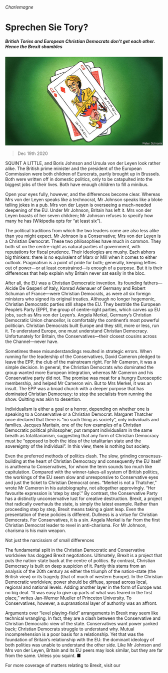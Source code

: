 ###### Charlemagne

# Sprechen Sie Tory? 

##### British Tories and European Christian Democrats don’t get each other. Hence the Brexit shambles 

![image](images/20201219_EUD000_0.jpg) 

> Dec 19th 2020 


SQUINT A LITTLE, and Boris Johnson and Ursula von der Leyen look rather alike. The British prime minister and the president of the European Commission were both children of Eurocrats, partly brought up in Brussels. Both were written off in domestic politics, only to be catapulted into the biggest jobs of their lives. Both have enough children to fill a minibus.


Open your eyes fully, however, and the differences become clear. Whereas Mrs von der Leyen speaks like a technocrat, Mr Johnson speaks like a bloke telling jokes in a pub. Mrs von der Leyen is overseeing a much-needed deepening of the EU. Under Mr Johnson, Britain has left it. Mrs von der Leyen boasts of her seven children; Mr Johnson refuses to specify how many he has (Wikipedia opts for “at least six”).



The political traditions from which the two leaders come are also less alike than you might expect. Mr Johnson is a Conservative; Mrs von der Leyen is a Christian Democrat. These two philosophies have much in common. They both sit on the centre-right as natural parties of government, with reputations for fiscal prudence. Their ideologies are mushy. Each abhors big thinkers: there is no equivalent of Marx or Mill when it comes to either outlook. Pragmatism is a point of pride for both; generally, keeping lefties out of power—or at least constrained—is enough of a purpose. But it is their differences that help explain why Britain never sat easily in the bloc.


After all, the EU was a Christian Democratic invention. Its founding fathers—Alcide De Gasperi of Italy, Konrad Adenauer of Germany and Robert Schuman of France—were Christian Democrats, as were all six foreign ministers who signed its original treaties. Although no longer hegemonic, Christian Democratic parties still shape the EU. They bestride the European People’s Party (EPP), the group of centre-right parties, which carves up EU jobs, such as Mrs von der Leyen’s. Angela Merkel, Germany’s Christian Democratic Union chancellor, is comfortably the continent’s most powerful politician. Christian Democrats built Europe and they still, more or less, run it. To understand Europe, one must understand Christian Democracy. Unfortunately for Britain, the Conservatives—their closest cousins across the Channel—never have.


Sometimes these misunderstandings resulted in strategic errors. When running for the leadership of the Conservatives, David Cameron pledged to leave the EPP, the club of the mainstream right. For Mr Cameron, it was a simple decision. In general, the Christian Democrats who dominated the group wanted more European integration, whereas Mr Cameron and his Conservative party did not. The promise was meat for a hungry Eurosceptic membership, and helped Mr Cameron win. But to Mrs Merkel, it was an insult. The EPP was a broad church with a deeper purpose that has dominated Christian Democracy: to stop the socialists from running the show. Quitting was akin to desertion.


Individualism is either a goal or a horror, depending on whether one is speaking to a Conservative or a Christian Democrat. Margaret Thatcher once declared that there is “no such thing as society”, only individuals and families. Jacques Maritain, one of the few examples of a Christian Democratic political philosopher, put rampant individualism in the same breath as totalitarianism, suggesting that any form of Christian Democracy must be “opposed to both the idea of the totalitarian state and the sovereignty of the individual”. In this view, there is nothing but society.


Even the preferred methods of politics clash. The slow, grinding consensus-building at the heart of Christian Democracy and consequently the EU itself is anathema to Conservatives, for whom the term sounds too much like capitulation. Compared with the winner-takes-all system of British politics, the workings of the EU seem slow and unresponsive to Conservative eyes and just the ticket to Christian Democrat ones. “Merkel is not a Thatcher,” wrote Mr Cameron in his autobiography, not altogether approvingly. “Her favourite expression is ‘step by step’.” By contrast, the Conservative Party has a distinctly unconservative lust for creative destruction. Brexit, a project that radically overhauls the state, is simply the latest example. Rather than proceeding step by step, Brexit means taking a giant leap. Even the presentation of these policies is different. Dullness is a virtue for Christian Democrats. For Conservatives, it is a sin. Angela Merkel is far from the first Christian Democrat leader to revel in anti-charisma. For Mr Johnson, charisma is his main weapon.

Not just the narcissism of small differences


The fundamental split in the Christian Democratic and Conservative worldview has dogged Brexit negotiations. Ultimately, Brexit is a project that puts the nation-state back at the centre of politics. By contrast, Christian Democracy is built on deep suspicion of it. Partly this stems from an analysis of the 20th century as either the triumph of the nation-state (the British view) or its tragedy (that of much of western Europe). In the Christian Democratic worldview, power should be diffuse, spread across local, regional and national levels. Adding another layer in the form of Europe was no big deal. “It was easy to give up parts of what was feared in the first place,” writes Jan-Werner Mueller of Princeton University. To Conservatives, however, a supranational layer of authority was an affront.


Arguments over “level playing-field” arrangements in Brexit may seem like technical wrangling. In fact, they are a clash between the Conservative and Christian Democratic view of the state. Conservatives want power yanked back; Christian Democrats struggle to understand why. Mutual incomprehension is a poor basis for a relationship. Yet that was the foundation of Britain’s relationship with the EU: the dominant ideology of both polities was unable to understand the other side. Like Mr Johnson and Mrs von der Leyen, Britain and its EU peers may look similar, but they are far from the same. Unless you squint. ■


For more coverage of matters relating to Brexit, visit our 

